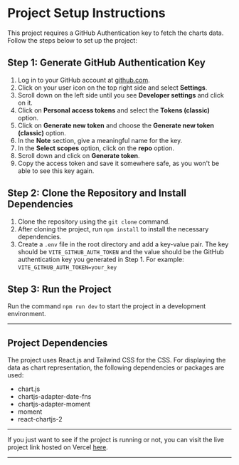# Project Setup Instructions

This project requires a GitHub Authentication key to fetch the charts data. Follow the steps below to set up the project:

## Step 1: Generate GitHub Authentication Key

1. Log in to your GitHub account at [github.com](https://github.com).
2. Click on your user icon on the top right side and select **Settings**.
3. Scroll down on the left side until you see **Developer settings** and click on it.
4. Click on **Personal access tokens** and select the **Tokens (classic)** option.
5. Click on **Generate new token** and choose the **Generate new token (classic)** option.
6. In the **Note** section, give a meaningful name for the key.
7. In the **Select scopes** option, click on the **repo** option.
8. Scroll down and click on **Generate token**.
9. Copy the access token and save it somewhere safe, as you won't be able to see this key again.

## Step 2: Clone the Repository and Install Dependencies

1. Clone the repository using the `git clone` command.
2. After cloning the project, run `npm install` to install the necessary dependencies.
3. Create a `.env` file in the root directory and add a key-value pair. The key should be `VITE_GITHUB_AUTH_TOKEN` and the value should be the GitHub authentication key you generated in Step 1. For example: `VITE_GITHUB_AUTH_TOKEN=your_key`

## Step 3: Run the Project

Run the command `npm run dev` to start the project in a development environment.

---

## Project Dependencies

The project uses React.js and Tailwind CSS for the CSS. For displaying the data as chart representation, the following dependencies or packages are used:

- chart.js
- chartjs-adapter-date-fns
- chartjs-adapter-moment
- moment
- react-chartjs-2

---

If you just want to see if the project is running or not, you can visit the live project link hosted on Vercel [here](https://repository-dashboard.vercel.app/).

---
